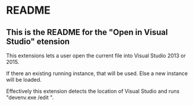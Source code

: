 # README
## This is the README for the "Open in Visual Studio" etension 
This extensions lets a user open the current file into Visual Studio 2013 or 2015.

If there an existing running instance, that will be used. Else a new instance will be loaded.

Effectively this extension detects the location of Visual Studio and runs "devenv.exe /edit <filename>".
